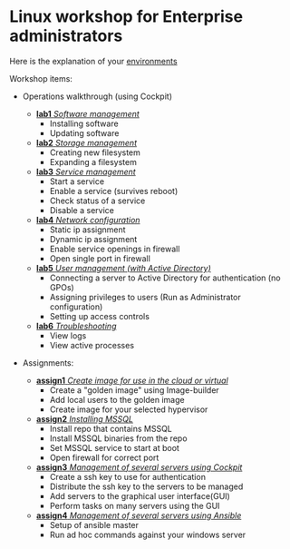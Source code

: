 # Linux workshop for Enterprise administrators

Here is the explanation of your [environments](content/lab0.md)

Workshop items:
- Operations walkthrough (using Cockpit)
  - [**lab1** *Software management*](content/lab1.md)
    - Installing software
    - Updating software
  - [**lab2** *Storage management*](content/lab2.md)
    - Creating new filesystem
    - Expanding a filesystem
  - [**lab3** *Service management*](content/lab3.md)
    - Start a service
    - Enable a service (survives reboot)
    - Check status of a service
    - Disable a service
  - [**lab4** *Network configuration*](content/lab4.md)
    - Static ip assignment
    - Dynamic ip assignment
    - Enable service openings in firewall
    - Open single port in firewall
  - [**lab5** *User management (with Active Directory)*](content/lab5.md)
    - Connecting a server to Active Directory for authentication (no GPOs)
    - Assigning privileges to users (Run as Administrator configuration)
    - Setting up access controls
  - [**lab6** *Troubleshooting*](content/lab6.md)
    - View logs
    - View active processes

- Assignments:
  - [**assign1** *Create image for use in the cloud or virtual*](content/assign1.md)
    - Create a "golden image" using Image-builder
    - Add local users to the golden image
    - Create image for your selected hypervisor
  - [**assign2** *Installing MSSQL*](content/assign2.md)
    - Install repo that contains MSSQL
    - Install MSSQL binaries from the repo
    - Set MSSQL service to start at boot
    - Open firewall for correct port
  - [**assign3** *Management of several servers using Cockpit*](content/assign3.md)
    - Create a ssh key to use for authentication
    - Distribute the ssh key to the servers to be managed
    - Add servers to the graphical user interface(GUI)
    - Perform tasks on many servers using the GUI
  - [**assign4** *Management of several servers using Ansible*](content/assign4.md)
    - Setup of ansible master
    - Run ad hoc commands against your windows server


